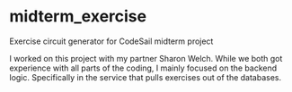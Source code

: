 # midterm_exercise
Exercise circuit generator for CodeSail midterm project

I worked on this project with my partner Sharon Welch.  While we both got experience with all parts of the coding, I mainly focused on the backend logic.  Specifically in the service that pulls exercises out of the databases.
